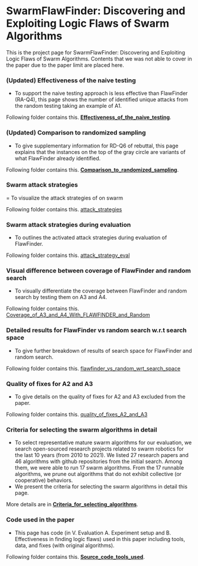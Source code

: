 # SwarmFlawFinder: Discovering and Exploiting Logic Flaws of Swarm Algorithms


This is the project page for SwarmFlawFinder: Discovering and Exploiting Logic Flaws of Swarm Algorithms. Contents that we was not able to cover in the paper due to the paper limit are placed here.

### (Updated) Effectiveness of the naive testing

- To support the naive testing approach is less effective than FlawFinder (RA-Q4), this page shows the number of identified unique attacks from the random testing taking an example of A1.

Following folder contains this. **[Effectiveness_of_the_naive_testing](https://github.com/adswarm/src/tree/main/Effectiveness_of_the_naive_testing)**.

### (Updated) Comparison to randomized sampling

- To give supplementary information for RD-Q6 of rebuttal, this page explains that the instances on the top of the gray circle are variants of what FlawFinder already identified.

Following folder contains this. **[Comparison_to_randomized_sampling](https://github.com/adswarm/src/tree/main/Comparison_to_randomized_sampling)**.

### Swarm attack strategies

= To visualize the attack strategies of on swarm

Following folder contains this. [attack_strategies](https://github.com/adswarm/src/tree/main/attack_strategies)

### Swarm attack strategies during evaluation

- To outlines the activated attack strategies during evaluation of FlawFinder.

Following folder contains this. [attack_strategy_eval](https://github.com/adswarm/src/tree/main/attack_strategy_eval)

### Visual difference between coverage of FlawFinder and random search

- To visually differentiate the coverage between FlawFinder and random search by testing them on A3 and A4.

Following folder contains this. [Coverage_of_A3_and_A4_With_FLAWFINDER_and_Random](https://github.com/adswarm/src/tree/main/Coverage_of_A3_and_A4_With_FLAWFINDER_and_Random)

### Detailed results for FlawFinder vs random search w.r.t search space

- To give further breakdown of results of search space for FlawFinder and random search.

Following folder contains this. [flawfinder_vs_random_wrt_search_space](https://github.com/adswarm/src/tree/main/flawfinder_vs_random_wrt_search_space)

### Quality of fixes for A2 and A3

- To give details on the quality of fixes for A2 and A3 excluded from the paper.

Following folder contains this. [quality_of_fixes_A2_and_A3](https://github.com/adswarm/src/tree/main/quality_of_fixes_A2_and_A3)

### Criteria for selecting the swarm algorithms in detail

- To select representative mature swarm algorithms for our evaluation, we search open-sourced research projects related to swarm robotics for the last 10 years (from 2010 to 2021). We listed 27 research papers and 46 algorithms with github repositories from the initial search. Among them, we were able to run 17 swarm algorithms. From the 17 runnable algorithms, we prune out algorithms that do not exhibit collective (or cooperative) behaviors.
- We present the criteria for selecting the swarm algorithms in detail this page.

More details are in **[Criteria_for_selecting_algorithms](https://github.com/adswarm/src/tree/main/Criteria_for_selecting_algorithms)**.

### Code used in the paper

- This page has code (in V. Evaluation A. Experiment setup and B. Effectiveness in finding logic flaws) used in this paper including tools, data, and fixes (with original algorithms).

Following folder contains this. **[Source_code_tools_used](https://github.com/adswarm/src/tree/main/Source_code_tools_used)**.
